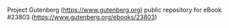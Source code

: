 Project Gutenberg (https://www.gutenberg.org) public repository for eBook #23803 (https://www.gutenberg.org/ebooks/23803)
